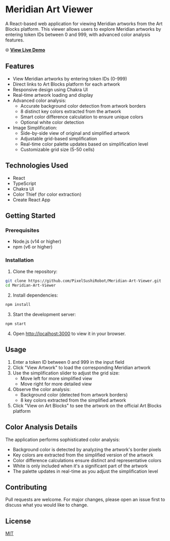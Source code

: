 # Meridian Art Viewer

A React-based web application for viewing Meridian artworks from the Art Blocks platform. This viewer allows users to explore Meridian artworks by entering token IDs between 0 and 999, with advanced color analysis features.

🌐 **[View Live Demo](https://pixelsushirobot.github.io/Meridian-Art-Viewer)**

## Features

- View Meridian artworks by entering token IDs (0-999)
- Direct links to Art Blocks platform for each artwork
- Responsive design using Chakra UI
- Real-time artwork loading and display
- Advanced color analysis:
  - Accurate background color detection from artwork borders
  - 8 distinct key colors extracted from the artwork
  - Smart color difference calculation to ensure unique colors
  - Optional white color detection
- Image Simplification:
  - Side-by-side view of original and simplified artwork
  - Adjustable grid-based simplification
  - Real-time color palette updates based on simplification level
  - Customizable grid size (5-50 cells)

## Technologies Used

- React
- TypeScript
- Chakra UI
- Color Thief (for color extraction)
- Create React App

## Getting Started

### Prerequisites

- Node.js (v14 or higher)
- npm (v6 or higher)

### Installation

1. Clone the repository:
```bash
git clone https://github.com/PixelSushiRobot/Meridian-Art-Viewer.git
cd Meridian-Art-Viewer
```

2. Install dependencies:
```bash
npm install
```

3. Start the development server:
```bash
npm start
```

4. Open [http://localhost:3000](http://localhost:3000) to view it in your browser.

## Usage

1. Enter a token ID between 0 and 999 in the input field
2. Click "View Artwork" to load the corresponding Meridian artwork
3. Use the simplification slider to adjust the grid size:
   - Move left for more simplified view
   - Move right for more detailed view
4. Observe the color analysis:
   - Background color (detected from artwork borders)
   - 8 key colors extracted from the simplified artwork
5. Click "View on Art Blocks" to see the artwork on the official Art Blocks platform

## Color Analysis Details

The application performs sophisticated color analysis:
- Background color is detected by analyzing the artwork's border pixels
- Key colors are extracted from the simplified version of the artwork
- Color difference calculations ensure distinct and representative colors
- White is only included when it's a significant part of the artwork
- The palette updates in real-time as you adjust the simplification level

## Contributing

Pull requests are welcome. For major changes, please open an issue first to discuss what you would like to change.

## License

[MIT](https://choosealicense.com/licenses/mit/)
